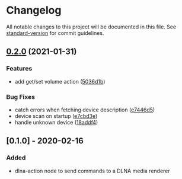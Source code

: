 # Changelog

All notable changes to this project will be documented in this file. See [standard-version](https://github.com/conventional-changelog/standard-version) for commit guidelines.

## [0.2.0](https://github.com/alexkn/node-red-contrib-dlna/compare/v0.1.0...v0.2.0) (2021-01-31)


### Features

* add get/set volume action ([5036d1b](https://github.com/alexkn/node-red-contrib-dlna/commit/5036d1bff7feec6fd6e5741da1782a18b975323d))


### Bug Fixes

* catch errors when fetching device description ([e7446d5](https://github.com/alexkn/node-red-contrib-dlna/commit/e7446d5617e341295741f130a62a67d99c0c058a))
* device scan on startup ([e7cbd3e](https://github.com/alexkn/node-red-contrib-dlna/commit/e7cbd3e02d563249a6bcd201f127152eb122d2dd))
* handle unknown device ([18addf4](https://github.com/alexkn/node-red-contrib-dlna/commit/18addf47625a6603ce1a22751be3766acd79599d))

## [0.1.0] - 2020-02-16

### Added

- dlna-action node to send commands to a DLNA media renderer
